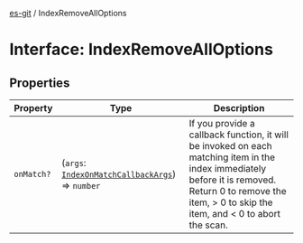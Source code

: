 [es-git](../globals.md) / IndexRemoveAllOptions

# Interface: IndexRemoveAllOptions

## Properties

| Property | Type | Description |
| ------ | ------ | ------ |
| <a id="onmatch"></a> `onMatch?` | (`args`: [`IndexOnMatchCallbackArgs`](IndexOnMatchCallbackArgs.md)) => `number` | If you provide a callback function, it will be invoked on each matching item in the index immediately before it is removed. Return 0 to remove the item, > 0 to skip the item, and < 0 to abort the scan. |
